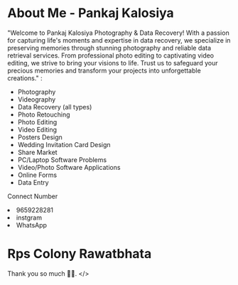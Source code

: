 <Respect Kali Denal>
<html lang="en">
<head>
  <meta charset="UTF-8">
  <title>Introduction</title>
</head>
<body>
  <h1>About Me - Pankaj Kalosiya</h1>
  <p>
  "Welcome to Pankaj Kalosiya Photography & Data Recovery! With a passion for capturing life's moments and expertise in data recovery, we specialize in preserving memories through stunning photography and reliable data retrieval services. From professional photo editing to captivating video editing, we strive to bring your visions to life. Trust us to safeguard your precious memories and transform your projects into unforgettable creations."   :
  </p>
  <ul>
    <li>Photography</li>
    <li>Videography</li>
    <li>Data Recovery (all types)</li>
    <li>Photo Retouching</li>
    <li>Photo Editing</li>
    <li>Video Editing</li>
    <li>Posters Design</li>
    <li>Wedding Invitation Card Design</li>
    <li>Share Market</li>
    <li>PC/Laptop Software Problems</li>
    <li>Video/Photo Software Applications</li>
    <li>Online Forms</li>
    <li>Data Entry</li>
  </ul>
  <p>Connect Number</>
  <li>9659228281</li>
  <li>instgram</li>
  <li>WhatsApp </li>
  <h1>Rps Colony Rawatbhata </h1>
   
  
  Thank you so much 🙏😊.
  </>
</body>
</html>
